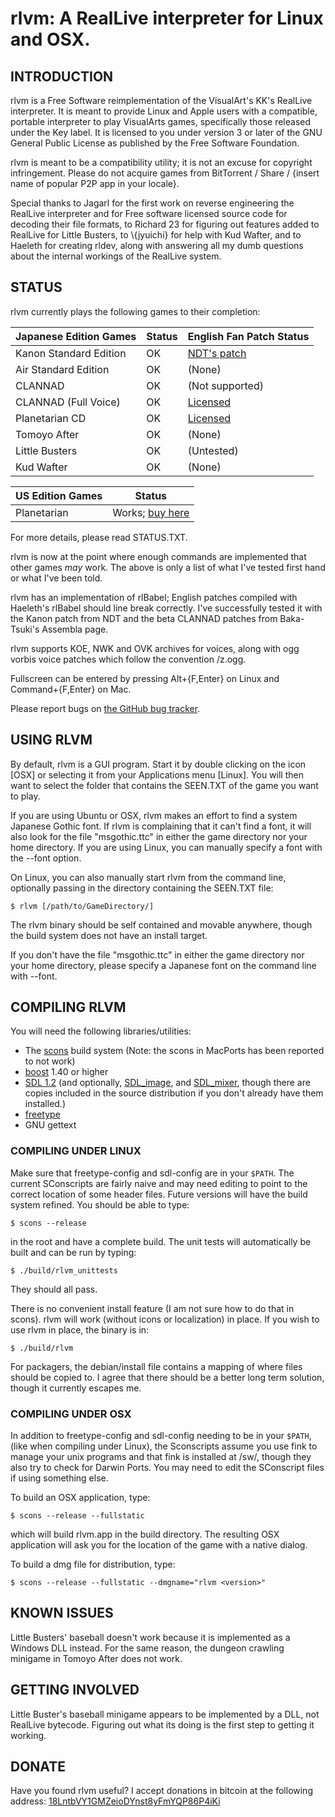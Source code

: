 rlvm: A RealLive interpreter for Linux and OSX.
===============================================

## INTRODUCTION

rlvm is a Free Software reimplementation of the VisualArt's KK's
RealLive interpreter. It is meant to provide Linux and Apple users with
a compatible, portable interpreter to play VisualArts games,
specifically those released under the Key label. It is licensed to you
under version 3 or later of the GNU General Public License as published
by the Free Software Foundation.

rlvm is meant to be a compatibility utility; it is not an excuse for
copyright infringement. Please do not acquire games from BitTorrent /
Share / {insert name of popular P2P app in your locale}.

Special thanks to Jagarl for the first work on reverse engineering the
RealLive interpreter and for Free software licensed source code for
decoding their file formats, to Richard 23 for figuring out features
added to RealLive for Little Busters, to \\{jyuichi} for help with Kud Wafter, and to Haeleth for creating rldev, along with answering all my dumb questions about the internal workings of the RealLive system.

## STATUS

rlvm currently plays the following games to their completion:

| Japanese Edition Games | Status          | English Fan Patch Status |
| ---------------------- | --------------- | ------------------------ |
| Kanon Standard Edition | OK              | [NDT's patch][kanon]     |
| Air Standard Edition   | OK              | (None)                   |
| CLANNAD                | OK              | (Not supported)          |
| CLANNAD (Full Voice)   | OK              | [Licensed][clannad]      |
| Planetarian CD         | OK              | [Licensed][planetarian]  |
| Tomoyo After           | OK              | (None)                   |
| Little Busters         | OK              | (Untested)               |
| Kud Wafter             | OK              | (None)                   |

| US Edition Games       | Status                         |
| ---------------------- | ------------------------------ |
| Planetarian            | Works; [buy here][planetarian] |

[kanon]: http://radicalr.pestermom.com/vn.html
[clannad]: https://sekaiproject.com/blog-en/sekai-project-and-visualarts-announce-the-licensing-of-clannad-full-voice-edition/
[planetarian]: http://store.steampowered.com/app/316720/

For more details, please read STATUS.TXT.

rlvm is now at the point where enough commands are implemented that
other games *may* work. The above is only a list of what I've tested
first hand or what I've been told.

rlvm has an implementation of rlBabel; English patches compiled with
Haeleth's rlBabel should line break correctly. I've successfully tested
it with the Kanon patch from NDT and the beta CLANNAD patches from
Baka-Tsuki's Assembla page.

rlvm supports KOE, NWK and OVK archives for voices, along with ogg
vorbis voice patches which follow the convention
<packnumber>/z<packnumber><sampleid>.ogg.

Fullscreen can be entered by pressing Alt+{F,Enter} on Linux and
Command+{F,Enter} on Mac.

Please report bugs on [the GitHub bug tracker][bugtracker].

[bugtracker]: https://github.com/eglaysher/rlvm/issues

## USING RLVM

By default, rlvm is a GUI program. Start it by double clicking on the
icon [OSX] or selecting it from your Applications menu [Linux]. You will
then want to select the folder that contains the SEEN.TXT of the game
you want to play.

If you are using Ubuntu or OSX, rlvm makes an effort to find a system
Japanese Gothic font. If rlvm is complaining that it can't find a font,
it will also look for the file "msgothic.ttc" in either the game
directory nor your home directory. If you are using Linux, you can
manually specify a font with the --font option.

On Linux, you can also manually start rlvm from the command line,
optionally passing in the directory containing the SEEN.TXT file:

    $ rlvm [/path/to/GameDirectory/]

The rlvm binary should be self contained and movable anywhere, though
the build system does not have an install target.

If you don't have the file "msgothic.ttc" in either the game directory
nor your home directory, please specify a Japanese font on the command
line with --font.

## COMPILING RLVM

You will need the following libraries/utilities:

- The [scons][scons] build system (Note: the scons in MacPorts has been
  reported to not work)
- [boost][boost] 1.40 or higher
- [SDL 1.2][sdl] (and optionally, [SDL_image][sdl_image], and
  [SDL_mixer][sdl_mixer], though there are copies included in the source
  distribution if you don't already have them installed.)
- [freetype][freetype]
- GNU gettext

[scons]: http://www.scons.org/
[boost]: http://www.boost.org/
[sdl]: http://libsdl.org/download-1.2.php
[sdl_image]: https://www.libsdl.org/projects/SDL_image/release-1.2.html
[sdl_mixer]: http://www.libsdl.org/projects/SDL_mixer/release-1.2.html
[freetype]: http://www.freetype.org/

### COMPILING UNDER LINUX

Make sure that freetype-config and sdl-config are in your `$PATH`. The
current SConscripts are fairly naive and may need editing to point to
the correct location of some header files. Future versions will have the
build system refined. You should be able to type:

    $ scons --release

in the root and have a complete build. The unit tests will automatically
be built and can be run by typing:

    $ ./build/rlvm_unittests

They should all pass.

There is no convenient install feature (I am not sure how to do that in
scons). rlvm will work (without icons or localization) in place. If you
wish to use rlvm in place, the binary is in:

    $ ./build/rlvm

For packagers, the debian/install file contains a mapping of where files should be copied to. I agree that there should be a better long term solution, though it currently escapes me.

### COMPILING UNDER OSX

In addition to freetype-config and sdl-config needing to be in your
`$PATH`, (like when compiling under Linux), the Sconscripts assume you use fink to manage your unix programs and that fink is installed at /sw/, though they also try to check for Darwin Ports. You may need to edit the SConscript files if using something else.

To build an OSX application, type:

    $ scons --release --fullstatic

which will build rlvm.app in the build directory. The resulting OSX
application will ask you for the location of the game with a native
dialog.

To build a dmg file for distribution, type:

    $ scons --release --fullstatic --dmgname="rlvm <version>"

## KNOWN ISSUES

Little Busters' baseball doesn't work because it is implemented as a
Windows DLL instead. For the same reason, the dungeon crawling minigame
in Tomoyo After does not work.

## GETTING INVOLVED

Little Buster's baseball minigame appears to be implemented by a DLL,
not RealLive bytecode. Figuring out what its doing is the first step to
getting it working.

## DONATE

Have you found rlvm useful? I accept donations in bitcoin at the following address: [18LntbVY1GMZeioDYnst8yFmYQP86P4iKi][bitcoin]

[bitcoin]: https://blockchain.info/address/18LntbVY1GMZeioDYnst8yFmYQP86P4iKi
